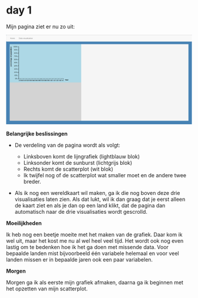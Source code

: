 # day 1

Mijn pagina ziet er nu zo uit:

![](images/day1.png)

**Belangrijke beslissingen**

- De verdeling van de pagina wordt als volgt:
	- Linksboven komt de lijngrafiek (lightblauw blok)
	- Linksonder komt de sunburst (lichtgrijs blok)
	- Rechts komt de scatterplot (wit blok)
	- Ik twijfel nog of de scatterplot wat smaller moet en de andere twee breder.

- Als ik nog een wereldkaart wil maken, ga ik die nog boven deze drie visualisaties 
laten zien. Als dat lukt, wil ik dan graag dat je eerst alleen de kaart ziet en als 
je dan op een land klikt, dat de pagina dan automatisch naar de drie visualisaties 
wordt gescrolld. 

**Moeilijkheden**

Ik heb nog een beetje moeite met het maken van de grafiek. Daar kom ik wel uit, maar 
het kost me nu al wel heel veel tijd. Het wordt ook nog even lastig om te bedenken 
hoe ik het ga doen met missende data. Voor bepaalde landen mist bijvoorbeeld één 
variabele helemaal en voor veel landen missen er in bepaalde jaren ook een paar 
variabelen. 

**Morgen**

Morgen ga ik als eerste mijn grafiek afmaken, daarna ga ik beginnen met het opzetten van mijn scatterplot. 
